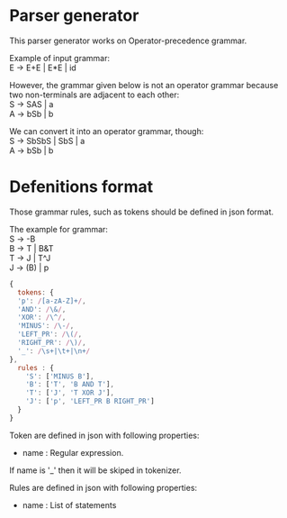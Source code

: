 # Parser generator
This parser generator works on Operator-precedence grammar.

Example of input grammar:<br>E -> E+E | E*E | id

However, the grammar given below is not an operator grammar because two non-terminals are adjacent to each other:
<br>S -> SAS | a
<br>A -> bSb | b

We can convert it into an operator grammar, though:
<br>S -> SbSbS | SbS | a
<br>A -> bSb | b  

<h1>Defenitions format</h1>
Those grammar rules, such as tokens should be defined in json format. 

The example for grammar:
<br>S → -B
<br>B → T | B&T
<br>T → J | T^J 
<br>J → (B) | p
```javascript
{
  tokens: {
  'p': /[a-zA-Z]+/,
  'AND': /\&/,
  'XOR': /\^/,
  'MINUS': /\-/,
  'LEFT_PR': /\(/,
  'RIGHT_PR': /\)/,
  '_': /\s+|\t+|\n+/
},
  rules : {
    'S': ['MINUS B'],
    'B': ['T', 'B AND T'],
    'T': ['J', 'T XOR J'],
    'J': ['p', 'LEFT_PR B RIGHT_PR']
  }
}
```
Token are defined in json with following properties:
<ul>
<li>name : Regular expression.</li>
</ul>
If name is '_' then it will be skiped in tokenizer.

Rules are defined in json with following properties:
<ul>
<li>name : List of statements</li>
</ul>
